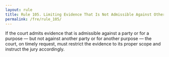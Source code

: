 ```yaml
---
layout: rule
title: Rule 105. Limiting Evidence That Is Not Admissible Against Other Parties or for Other Purposes
permalink: /fre/rule_105/
---
```


If the court admits evidence that is admissible against a party or for a purpose — but not against another party or for another purpose — the court, on timely request, must restrict the evidence to its proper scope and instruct the jury accordingly.


